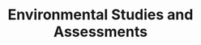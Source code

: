 ---
title: "Environmental Studies and Assessments"
specialty: 
    enable : true
    main_title: "Environmental "
    color_title: "Studies and Assessments"
    case_studies1: Case
    case_studies2: Studies
    main_bg_image_webp: images/specialties/evaluations-studies/Evaluaciones-y-estudios-banner.jpg
    main_bg_image: images/specialties/evaluations-studies/Evaluaciones-y-estudios-banner.jpg
    image_webp: images/specialties/evaluations-studies/Evaluaciones-y-estudios-icono-1.png
    image: images/specialties/evaluations-studies/Evaluaciones-y-estudios-icono-1.png
    extra_title : We provide the evidence needed 
    extra_content : to inform and support capital investment planning and the design of public policies.
    bg_image : "images/backgrounds/Background-blanco-2.jpg"
    bg_image_webp : "images/backgrounds/Background-blanco-2.jpg"
    description : "This is meta description"
    subtitle: "Innovative solutions, supported by solid technical information"
    text: "We carry out cabinet and field studies to evaluate and ensure the successful implementation of energy and urban infrastructure projects."
    icon: ""
    casestudy_item:
      # casestudy item loop
      - name: "Feasibility of a Waste to Energy Plant in Mexico"
        case_locations: Mexico City and the State of Mexico, Mexico
        case_years: "2018"
        case_clients: CC Investments
        case_id: ph1
        case_content: "Field research was carried out to identify the type of waste that reaches landfills in the metropolitan areas of the Toluca and Mexico City. In addition to physical characterization, laboratory tests were performed to have more data on the composition of solid waste, such as moisture and caloric power. Based on this information, an opinion was issued on the technical and economic feasibility of establishing a recycling or waste to energy power generation plant with the solid waste produced in the region."
        tab_image: images/specialties/evaluations-studies/Evaluacion-caso1.png
        tab_image_webp: images/specialties/evaluations-studies/Evaluacion-caso1.png
        case_image: images/specialties/evaluations-studies/Evaluacion-caso1.png
        case_image_webp: images/specialties/evaluations-studies/Evaluacion-caso1.png
      # casestudy item loop
      - name: "Study about construction waste and social housing waste in Mexico"
        case_locations: Mexico
        case_years: "2017"
        case_clients: Infonavit
        case_id: ph2
        case_content: "A study was done to define strategies or mechanisms promoted by the institute for the adequate management of the waste generated during the construction of housing units and the occupation of the dwellings. The objective of developing these strategies is to improve the living conditions of the beneficiaries in the housing units financed by the institute."
        tab_image: images/specialties/evaluations-studies/Evaluacion-caso2.png
        tab_image_webp: images/specialties/evaluations-studies/Evaluacion-caso2.png
        case_image: images/specialties/evaluations-studies/Evaluacion-caso2.png
        case_image_webp: images/specialties/evaluations-studies/Evaluacion-caso2.png
      # casestudy item loop
      - name: "Environmental Studies for a Wind Farm"
        case_locations: Tamaulipas, México
        case_years: 2016-2017
        case_clients: ZUMA ENERGY
        case_id: ph3
        case_content: "Various support services for the establishment of a 400 MW wind farm and its transmission lines were carried out. Some of services performed were environmental feasibility studies, environmental Due Diligence, flora and fauna field studies, Environmental Impact Assessment, Technical Justification Study for Land Use change. The project was conducted jointly with ENVIROSENSE."
        tab_image: images/specialties/evaluations-studies/Evaluacion-caso3.png
        tab_image_webp: images/specialties/evaluations-studies/Evaluacion-caso3.png
        case_image: images/specialties/evaluations-studies/Evaluacion-caso3.png
        case_image_webp: images/specialties/evaluations-studies/Evaluacion-caso3.png
---